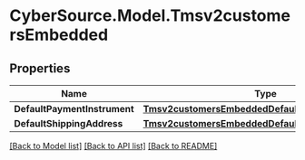 # CyberSource.Model.Tmsv2customersEmbedded
## Properties

Name | Type | Description | Notes
------------ | ------------- | ------------- | -------------
**DefaultPaymentInstrument** | [**Tmsv2customersEmbeddedDefaultPaymentInstrument**](Tmsv2customersEmbeddedDefaultPaymentInstrument.md) |  | [optional] 
**DefaultShippingAddress** | [**Tmsv2customersEmbeddedDefaultShippingAddress**](Tmsv2customersEmbeddedDefaultShippingAddress.md) |  | [optional] 

[[Back to Model list]](../README.md#documentation-for-models) [[Back to API list]](../README.md#documentation-for-api-endpoints) [[Back to README]](../README.md)


